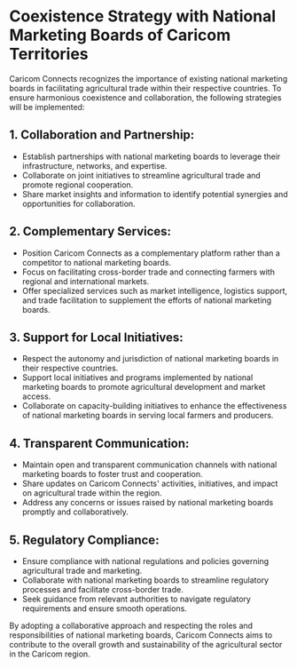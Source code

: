 # Coexistence Strategy with National Marketing Boards of Caricom Territories

Caricom Connects recognizes the importance of existing national marketing boards in facilitating agricultural trade within their respective countries. To ensure harmonious coexistence and collaboration, the following strategies will be implemented:

## 1. Collaboration and Partnership:

- Establish partnerships with national marketing boards to leverage their infrastructure, networks, and expertise.
- Collaborate on joint initiatives to streamline agricultural trade and promote regional cooperation.
- Share market insights and information to identify potential synergies and opportunities for collaboration.

## 2. Complementary Services:

- Position Caricom Connects as a complementary platform rather than a competitor to national marketing boards.
- Focus on facilitating cross-border trade and connecting farmers with regional and international markets.
- Offer specialized services such as market intelligence, logistics support, and trade facilitation to supplement the efforts of national marketing boards.

## 3. Support for Local Initiatives:

- Respect the autonomy and jurisdiction of national marketing boards in their respective countries.
- Support local initiatives and programs implemented by national marketing boards to promote agricultural development and market access.
- Collaborate on capacity-building initiatives to enhance the effectiveness of national marketing boards in serving local farmers and producers.

## 4. Transparent Communication:

- Maintain open and transparent communication channels with national marketing boards to foster trust and cooperation.
- Share updates on Caricom Connects' activities, initiatives, and impact on agricultural trade within the region.
- Address any concerns or issues raised by national marketing boards promptly and collaboratively.

## 5. Regulatory Compliance:

- Ensure compliance with national regulations and policies governing agricultural trade and marketing.
- Collaborate with national marketing boards to streamline regulatory processes and facilitate cross-border trade.
- Seek guidance from relevant authorities to navigate regulatory requirements and ensure smooth operations.

By adopting a collaborative approach and respecting the roles and responsibilities of national marketing boards, Caricom Connects aims to contribute to the overall growth and sustainability of the agricultural sector in the Caricom region.
